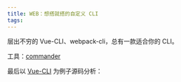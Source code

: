 ```yaml
---
title: WEB：想搭就搭的自定义 CLI
tags:
---
```


层出不穷的 Vue-CLI、webpack-cli，总有一款适合你的 CLI。

<!-- more -->

工具：[commander](https://github.com/tj/commander.js/blob/master/Readme_zh-CN.md)

最后以 [Vue-CLI](https://cli.vuejs.org/zh/guide/#cli-%E6%9C%8D%E5%8A%A1) 为例子源码分析：
